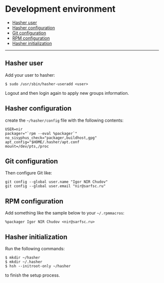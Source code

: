 # Development environment

* [Hasher user](#hasher-user)
* [Hasher configuration](#hasher-configuration)
* [Git configuration](#git-configuration)
* [RPM configuration](#rpm-configuration)
* [Hasher initialization](#hasher-initialization)

* * *

## Hasher user

Add your user to hasher:

```
$ sudo /usr/sbin/hasher-useradd <user>
```

Logout and then login again to apply new groups information.


## Hasher configuration

create the `~/hasher/config` file with the following contents:

```
USER=nir
packager="`rpm --eval %packager`"
no_sisyphus_check="packager,buildhost,gpg"
apt_config="$HOME/.hasher/apt.conf
mount=/dev/pts,/proc
```


## Git configuration

Then configure Git like:

```
git config --global user.name "Igor NIR Chudov"
git config --global user.email "nir@sarfsc.ru"
```


## RPM configuration

Add something like the sample below to your `~/.rpmmacros`:

```
%packager Igor NIR Chudov <nir@sarfsc.ru>
```


## Hasher initialization

Run the following commands:

```
$ mkdir ~/hasher
$ mkdir ~/.hasher
$ hsh --initroot-only ~/hasher
```

to finish the setup process.

